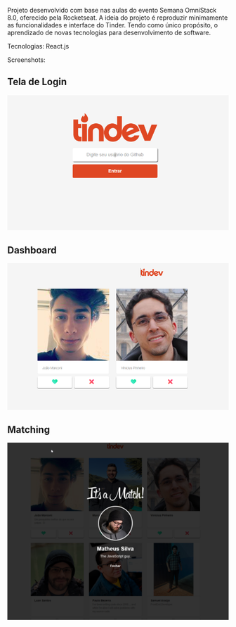 Projeto desenvolvido com base nas aulas do evento Semana OmniStack 8.0, oferecido pela Rocketseat. A ideia do projeto é reproduzir minimamente as funcionalidades e interface do Tinder. Tendo como único propósito, o aprendizado de novas tecnologias para desenvolvimento de software.

Tecnologias:
     React.js
     
 Screenshots:

<h2>Tela de Login</h2>
<img src="login.png"/>

<h2>Dashboard</h2>
<img src="main.png"/>

<h2>Matching</h2>
<img src="match.png"/>
